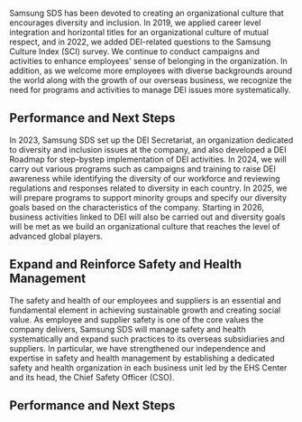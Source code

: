 Samsung SDS has been devoted to creating an organizational culture that encourages diversity and inclusion. In 2019, we applied career level integration and horizontal titles for an organizational culture of mutual respect, and in 2022, we added DEI-related questions to the Samsung Culture Index (SCI) survey. We continue to conduct campaigns and activities to enhance employees' sense of belonging in the organization. In addition, as we welcome more employees with diverse backgrounds around the world along with the growth of our overseas business, we recognize the need for programs and activities to manage DEI issues more systematically.

## **Performance and Next Steps**

In 2023, Samsung SDS set up the DEI Secretariat, an organization dedicated to diversity and inclusion issues at the company, and also developed a DEI Roadmap for step-bystep implementation of DEI activities. In 2024, we will carry out various programs such as campaigns and training to raise DEI awareness while identifying the diversity of our workforce and reviewing regulations and responses related to diversity in each country. In 2025, we will prepare programs to support minority groups and specify our diversity goals based on the characteristics of the company. Starting in 2026, business activities linked to DEI will also be carried out and diversity goals will be met as we build an organizational culture that reaches the level of advanced global players.

## **Expand and Reinforce Safety and Health Management**

The safety and health of our employees and suppliers is an essential and fundamental element in achieving sustainable growth and creating social value. As employee and supplier safety is one of the core values the company delivers, Samsung SDS will manage safety and health systematically and expand such practices to its overseas subsidiaries and suppliers. In particular, we have strengthened our independence and expertise in safety and health management by establishing a dedicated safety and health organization in each business unit led by the EHS Center and its head, the Chief Safety Officer (CSO).

## **Performance and Next Steps**